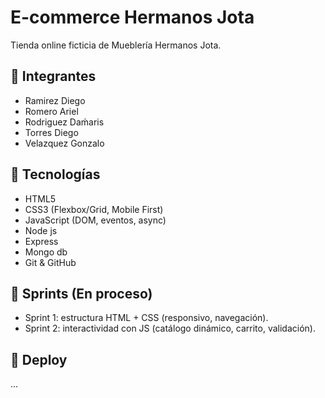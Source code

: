 # E-commerce Hermanos Jota

Tienda online ficticia de Mueblería Hermanos Jota.

## 👥 Integrantes
- Ramirez Diego
- Romero Ariel
- Rodriguez Daḿaris
- Torres Diego
- Velazquez Gonzalo

## 📌 Tecnologías
- HTML5
- CSS3 (Flexbox/Grid, Mobile First)
- JavaScript (DOM, eventos, async)
- Node js
- Express 
- Mongo db
- Git & GitHub

## 🎯 Sprints (En proceso)
- Sprint 1: estructura HTML + CSS (responsivo, navegación).
- Sprint 2: interactividad con JS (catálogo dinámico, carrito, validación).

## 🚀 Deploy
...